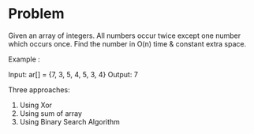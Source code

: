 # Problem

Given an array of integers. All numbers occur twice except one number which occurs once. Find the number in O(n) time & constant extra space.

Example : 

Input:  ar[] = {7, 3, 5, 4, 5, 3, 4}
Output: 7 

Three approaches:
1. Using Xor
2. Using sum of array
3. Using Binary Search Algorithm